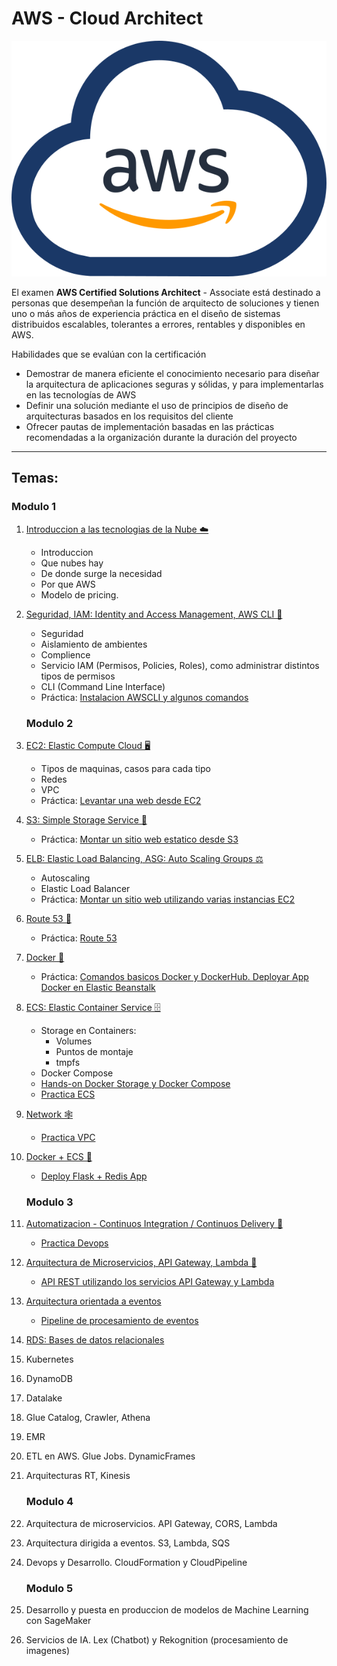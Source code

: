 # AWS - Cloud Architect

![aws](resources/images/awscloud.svg)

El examen **AWS Certified Solutions Architect** - Associate está destinado a
personas que desempeñan la función de arquitecto de soluciones y tienen uno o
más años de experiencia práctica en el diseño de sistemas distribuidos
escalables, tolerantes a errores, rentables y disponibles en AWS.

Habilidades que se evalúan con la certificación

- Demostrar de manera eficiente el conocimiento necesario para diseñar la
  arquitectura de aplicaciones seguras y sólidas, y para implementarlas en las
  tecnologías de AWS
- Definir una solución mediante el uso de principios de diseño de arquitecturas
  basados en los requisitos del cliente
- Ofrecer pautas de implementación basadas en las prácticas recomendadas a la
  organización durante la duración del proyecto

---

## Temas:

### Modulo 1

1. [Introduccion a las tecnologias de la Nube ☁️](01-Introduccion-Cloud/01-Intro.md)

   - Introduccion
   - Que nubes hay
   - De donde surge la necesidad
   - Por que AWS
   - Modelo de pricing.

2. [Seguridad, IAM: Identity and Access Management, AWS CLI 👮](02-IAM-AWSCLI/02-Seguridad-IAM-CLI.md)

   - Seguridad
   - Aislamiento de ambientes
   - Complience
   - Servicio IAM (Permisos, Policies, Roles), como administrar distintos tipos
     de permisos
   - CLI (Command Line Interface)
   - Práctica:
     [Instalacion AWSCLI y algunos comandos](02-IAM-AWSCLI/2-practica-iam-awscli.md)

   ### Modulo 2

3. [EC2: Elastic Compute Cloud 🖥️](03-EC2/03-EC2.md)

   - Tipos de maquinas, casos para cada tipo
   - Redes
   - VPC
   - Práctica: [Levantar una web desde EC2](03-EC2/3-practica-EC2.pdf)

4. [S3: Simple Storage Service 🧳️](04-S3/04-S3.md)

   - Práctica: [Montar un sitio web estatico desde S3](04-S3/4-practica-S3.md)

5. [ELB: Elastic Load Balancing, ASG: Auto Scaling Groups ⚖️](05-ELB/05-ELB-ASG.md)

   - Autoscaling
   - Elastic Load Balancer
   - Práctica:
     [Montar un sitio web utilizando varias instancias EC2](05-ELB/5-practica-ELB.md)

6. [Route 53 📛](06-Route53/06-Route53.md)

   - Práctica: [Route 53](06-Route53/6-practica-Route53.md)

7. [Docker 🐳](07-Docker/07-Docker.md)

   - Práctica:
     [Comandos basicos Docker y DockerHub. Deployar App Docker en Elastic Beanstalk](07-Docker/docker.ipynb)

8. [ECS: Elastic Container Service 🗄](08-ECS/08-ECS.md)

   - Storage en Containers:
     - Volumes
     - Puntos de montaje
     - tmpfs
   - Docker Compose
   - [Hands-on Docker Storage y Docker Compose](08-ECS/Storage%20&%20Compose.ipynb)
   - [Practica ECS](08-ECS/ECS.ipynb)

9. [Network 🕸](09-Networking)

   - [Practica VPC](09-Networking/9-practica-networking.md)

10. [Docker + ECS 🐋](10-Docker-ECS/Repaso-ECS-Docker.md)

    - [Deploy Flask + Redis App](10-Docker-ECS/10-practica-docker.md)

    ### Modulo 3

11. [Automatizacion - Continuos Integration / Continuos Delivery 🚢](11-CI-CD/11-CI-CD.md)

    - [Practica Devops](11-CI-CD/11-practica-devops.md)

12. [Arquitectura de Microservicios, API Gateway, Lambda 🦠](12-Microservicios/12-microservicios.md)

    - [API REST utilizando los servicios API Gateway y Lambda](12-Microservicios/12-practica-microservicios.md)

13. [Arquitectura orientada a eventos](13-Eventos/13-arquitectura-eventos.md)

    - [Pipeline de procesamiento de eventos](13-Eventos/13-practica-eventos.md)

14. [RDS: Bases de datos relacionales](14-RDS/14-RDS.md)

15. Kubernetes
16. DynamoDB
17. Datalake
18. Glue Catalog, Crawler, Athena
19. EMR
20. ETL en AWS. Glue Jobs. DynamicFrames
21. Arquitecturas RT, Kinesis

    ### Modulo 4

22. Arquitectura de microservicios. API Gateway, CORS, Lambda
23. Arquitectura dirigida a eventos. S3, Lambda, SQS
24. Devops y Desarrollo. CloudFormation y CloudPipeline

    ### Modulo 5

25. Desarrollo y puesta en produccion de modelos de Machine Learning con
    SageMaker
26. Servicios de IA. Lex (Chatbot) y Rekognition (procesamiento de imagenes)
